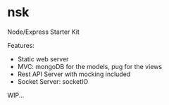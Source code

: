 # nsk
Node/Express Starter Kit 

Features:
- Static web server
- MVC: mongoDB for the models, pug for the views
- Rest API Server with mocking included
- Socket Server: socketIO

WIP...
